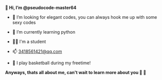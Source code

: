 **👋 Hi, I’m @pseudocode-master64**

- 👀 I’m looking for elegant codes, you can always hook me up with some sexy codes

- 🌱 I’m currently learning python 

- 👨‍💻 I'm a student

- 📫 3418561421@qq.com

- 🏀 I play basketball during my freetime!

**Anyways, thats all about me, can't wait to learn more about you 👀 🫵**
